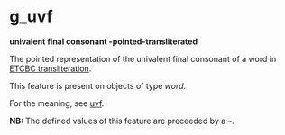 # g_uvf

**univalent final consonant -pointed-transliterated**


The pointed representation of the univalent final consonant of a word in
[ETCBC transliteration](https://shebanq.ancient-data.org/shebanq/static/docs/ETCBC4-transcription.pdf).

This feature is present on objects of type *word*.

For the meaning, see [uvf](uvf).

**NB:**
The defined values of this feature are preceeded by a `~`.


